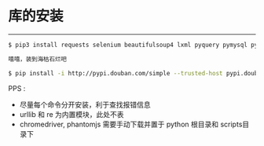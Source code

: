# 库的安装

---

``` bash
$ pip3 install requests selenium beautifulsoup4 lxml pyquery pymysql pymongo redis flask django jupyter

嘻嘻，装到海枯石烂吧

$ pip install -i http://pypi.douban.com/simple --trusted-host pypi.douban.com 库名
```

PPS : 
- 尽量每个命令分开安装，利于查找报错信息
- urllib 和 re 为内置模块，此处不表
- chromedriver, phantomjs 需要手动下载并置于 python 根目录和 scripts目录下